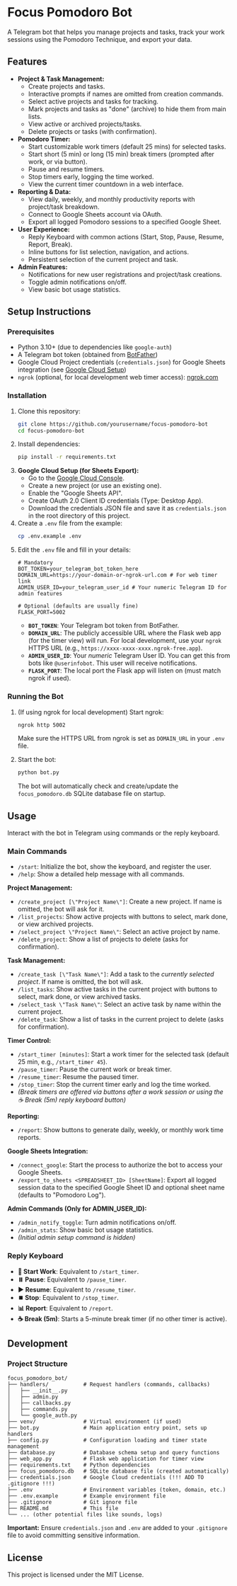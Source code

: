 # Focus Pomodoro Bot

A Telegram bot that helps you manage projects and tasks, track your work sessions using the Pomodoro Technique, and export your data.

## Features

- **Project & Task Management:**
    - Create projects and tasks.
    - Interactive prompts if names are omitted from creation commands.
    - Select active projects and tasks for tracking.
    - Mark projects and tasks as "done" (archive) to hide them from main lists.
    - View active or archived projects/tasks.
    - Delete projects or tasks (with confirmation).
- **Pomodoro Timer:**
    - Start customizable work timers (default 25 mins) for selected tasks.
    - Start short (5 min) or long (15 min) break timers (prompted after work, or via button).
    - Pause and resume timers.
    - Stop timers early, logging the time worked.
    - View the current timer countdown in a web interface.
- **Reporting & Data:**
    - View daily, weekly, and monthly productivity reports with project/task breakdown.
    - Connect to Google Sheets account via OAuth.
    - Export all logged Pomodoro sessions to a specified Google Sheet.
- **User Experience:**
    - Reply Keyboard with common actions (Start, Stop, Pause, Resume, Report, Break).
    - Inline buttons for list selection, navigation, and actions.
    - Persistent selection of the current project and task.
- **Admin Features:**
    - Notifications for new user registrations and project/task creations.
    - Toggle admin notifications on/off.
    - View basic bot usage statistics.

## Setup Instructions

### Prerequisites

- Python 3.10+ (due to dependencies like `google-auth`)
- A Telegram bot token (obtained from [BotFather](https://t.me/botfather))
- Google Cloud Project credentials (`credentials.json`) for Google Sheets integration (see [Google Cloud Setup](#google-cloud-setup))
- `ngrok` (optional, for local development web timer access): [ngrok.com](https://ngrok.com/)

### Installation

1.  Clone this repository:
    ```bash
    git clone https://github.com/yourusername/focus-pomodoro-bot
    cd focus-pomodoro-bot
    ```
2.  Install dependencies:
    ```bash
    pip install -r requirements.txt
    ```
3.  **Google Cloud Setup (for Sheets Export):**
    - Go to the [Google Cloud Console](https://console.cloud.google.com/).
    - Create a new project (or use an existing one).
    - Enable the "Google Sheets API".
    - Create OAuth 2.0 Client ID credentials (Type: Desktop App).
    - Download the credentials JSON file and save it as `credentials.json` in the root directory of this project.
4.  Create a `.env` file from the example:
    ```bash
    cp .env.example .env
    ```
5.  Edit the `.env` file and fill in your details:
    ```plaintext
    # Mandatory
    BOT_TOKEN=your_telegram_bot_token_here
    DOMAIN_URL=https://your-domain-or-ngrok-url.com # For web timer link
    ADMIN_USER_ID=your_telegram_user_id # Your numeric Telegram ID for admin features

    # Optional (defaults are usually fine)
    FLASK_PORT=5002
    ```
    - **`BOT_TOKEN`**: Your Telegram bot token from BotFather.
    - **`DOMAIN_URL`**: The publicly accessible URL where the Flask web app (for the timer view) will run. For local development, use your `ngrok` HTTPS URL (e.g., `https://xxxx-xxxx-xxxx.ngrok-free.app`).
    - **`ADMIN_USER_ID`**: Your *numeric* Telegram User ID. You can get this from bots like `@userinfobot`. This user will receive notifications.
    - **`FLASK_PORT`**: The local port the Flask app will listen on (must match ngrok if used).

### Running the Bot

1.  (If using ngrok for local development) Start ngrok:
    ```bash
    ngrok http 5002
    ```
    Make sure the HTTPS URL from ngrok is set as `DOMAIN_URL` in your `.env` file.

2.  Start the bot:
    ```bash
    python bot.py
    ```
    The bot will automatically check and create/update the `focus_pomodoro.db` SQLite database file on startup.

## Usage

Interact with the bot in Telegram using commands or the reply keyboard.

### Main Commands

-   `/start`: Initialize the bot, show the keyboard, and register the user.
-   `/help`: Show a detailed help message with all commands.

**Project Management:**
-   `/create_project [\"Project Name\"]`: Create a new project. If name is omitted, the bot will ask for it.
-   `/list_projects`: Show active projects with buttons to select, mark done, or view archived projects.
-   `/select_project \"Project Name\"`: Select an active project by name.
-   `/delete_project`: Show a list of projects to delete (asks for confirmation).

**Task Management:**
-   `/create_task [\"Task Name\"]`: Add a task to the *currently selected project*. If name is omitted, the bot will ask.
-   `/list_tasks`: Show active tasks in the current project with buttons to select, mark done, or view archived tasks.
-   `/select_task \"Task Name\"`: Select an active task by name within the current project.
-   `/delete_task`: Show a list of tasks in the current project to delete (asks for confirmation).

**Timer Control:**
-   `/start_timer [minutes]`: Start a work timer for the selected task (default 25 min, e.g., `/start_timer 45`).
-   `/pause_timer`: Pause the current work or break timer.
-   `/resume_timer`: Resume the paused timer.
-   `/stop_timer`: Stop the current timer early and log the time worked.
-   *(Break timers are offered via buttons after a work session or using the ☕️ Break (5m) reply keyboard button)*

**Reporting:**
-   `/report`: Show buttons to generate daily, weekly, or monthly work time reports.

**Google Sheets Integration:**
-   `/connect_google`: Start the process to authorize the bot to access your Google Sheets.
-   `/export_to_sheets <SPREADSHEET_ID> [SheetName]`: Export all logged session data to the specified Google Sheet ID and optional sheet name (defaults to "Pomodoro Log").

**Admin Commands (Only for ADMIN_USER_ID):**
-   `/admin_notify_toggle`: Turn admin notifications on/off.
-   `/admin_stats`: Show basic bot usage statistics.
-   *(Initial admin setup command is hidden)*

### Reply Keyboard

-   **🚀 Start Work**: Equivalent to `/start_timer`.
-   **⏸️ Pause**: Equivalent to `/pause_timer`.
-   **▶️ Resume**: Equivalent to `/resume_timer`.
-   **⏹️ Stop**: Equivalent to `/stop_timer`.
-   **📊 Report**: Equivalent to `/report`.
-   **☕️ Break (5m)**: Starts a 5-minute break timer (if no other timer is active).

## Development

### Project Structure

```plaintext
focus_pomodoro_bot/
├── handlers/           # Request handlers (commands, callbacks)
│   ├── __init__.py
│   ├── admin.py
│   ├── callbacks.py
│   ├── commands.py
│   └── google_auth.py
├── venv/               # Virtual environment (if used)
├── bot.py              # Main application entry point, sets up handlers
├── config.py           # Configuration loading and timer state management
├── database.py         # Database schema setup and query functions
├── web_app.py          # Flask web application for timer view
├── requirements.txt    # Python dependencies
├── focus_pomodoro.db   # SQLite database file (created automatically)
├── credentials.json    # Google Cloud credentials (!!! ADD TO .gitignore !!!)
├── .env                # Environment variables (token, domain, etc.)
├── .env.example        # Example environment file
├── .gitignore          # Git ignore file
├── README.md           # This file
└── ... (other potential files like sounds, logs)
```

**Important:** Ensure `credentials.json` and `.env` are added to your `.gitignore` file to avoid committing sensitive information.

## License

This project is licensed under the MIT License.
